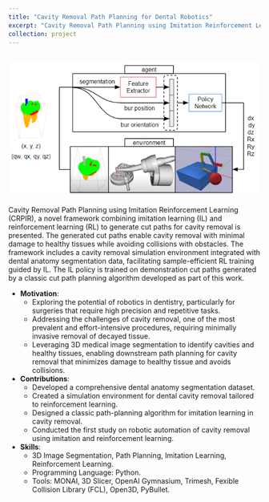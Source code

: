 ```yaml
---
title: "Cavity Removal Path Planning for Dental Robotics"
excerpt: "Cavity Removal Path Planning using Imitation Reinforcement Learning (CRPIR), a novel framework combining imitation learning (IL) and reinforcement learning (RL) to generate cut paths for cavity removal.<br/><img src='/images/rl_framework.png'>"
collection: project
---
```


<br/><img src='/images/rl_framework.png'><br/>

Cavity Removal Path Planning using Imitation Reinforcement Learning (CRPIR),
a novel framework combining imitation learning (IL) and reinforcement learning (RL) to generate cut paths for cavity removal is presented. The generated cut paths enable cavity removal with minimal damage to healthy tissues while avoiding collisions with obstacles. The framework includes a cavity removal simulation environment integrated with dental anatomy segmentation data, facilitating sample-efficient RL training guided by IL. The IL policy is trained on demonstration cut paths generated by a classic cut path planning algorithm developed as part of this work.

* **Motivation**:
    * Exploring the potential of robotics in dentistry, particularly for surgeries that require high precision and repetitive tasks.
    * Addressing the challenges of cavity removal, one of the most prevalent and effort-intensive procedures, requiring minimally invasive removal of decayed tissue.
    * Leveraging 3D medical image segmentation to identify cavities and healthy tissues, enabling downstream path planning for cavity removal that minimizes damage to healthy tissue and avoids collisions.
* **Contributions**:
    * Developed a comprehensive dental anatomy segmentation dataset.
    * Created a simulation environment for dental cavity removal tailored to reinforcement learning.
    * Designed a classic path-planning algorithm for imitation learning in cavity removal.
    * Conducted the first study on robotic automation of cavity removal using imitation and reinforcement learning.
* **Skills**:
    * 3D Image Segmentation, Path Planning, Imitation Learning, Reinforcement Learning.
    * Programming Language: Python.
    * Tools: MONAI, 3D Slicer, OpenAI Gymnasium, Trimesh, Fexible Collision Library (FCL), Open3D, PyBullet.
